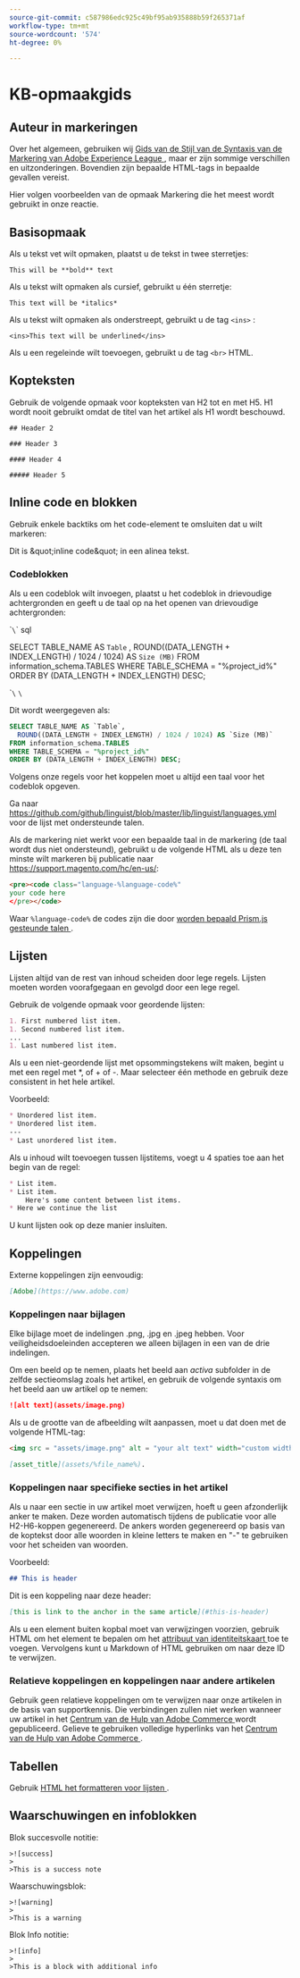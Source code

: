```yaml
---
source-git-commit: c587986edc925c49bf95ab935888b59f265371af
workflow-type: tm+mt
source-wordcount: '574'
ht-degree: 0%

---
```

# KB-opmaakgids

## Auteur in markeringen

Over het algemeen, gebruiken wij [ Gids van de Stijl van de Syntaxis van de Markering van Adobe Experience League ](https://experienceleague.adobe.com/docs/authoring-guide-exl/using/markdown/syntax-style-guide.html?lang=nl-NL), maar er zijn sommige verschillen en uitzonderingen. Bovendien zijn bepaalde HTML-tags in bepaalde gevallen vereist.

Hier volgen voorbeelden van de opmaak Markering die het meest wordt gebruikt in onze reactie.

## Basisopmaak

Als u tekst vet wilt opmaken, plaatst u de tekst in twee sterretjes:

`This will be **bold** text`

Als u tekst wilt opmaken als cursief, gebruikt u één sterretje:

`This text will be *italics*`

Als u tekst wilt opmaken als onderstreept, gebruikt u de tag `<ins>` :

`<ins>This text will be underlined</ins>`

Als u een regeleinde wilt toevoegen, gebruikt u de tag `<br>` HTML.


## Kopteksten

Gebruik de volgende opmaak voor kopteksten van H2 tot en met H5. H1 wordt nooit gebruikt omdat de titel van het artikel als H1 wordt beschouwd.

`## Header 2 `

`### Header 3 `

`#### Header 4`

`##### Header 5`

## Inline code en blokken

Gebruik enkele backtiks om het code-element te omsluiten dat u wilt markeren:

Dit is \&quot;inline code\&quot; in een alinea tekst.

### Codeblokken

Als u een codeblok wilt invoegen, plaatst u het codeblok in drievoudige achtergronden en geeft u de taal op na het openen van drievoudige achtergronden:

\``\`\` sql

SELECT TABLE_NAME AS `Table` ,
ROUND((DATA_LENGTH + INDEX_LENGTH) / 1024 / 1024) AS `Size (MB)`
FROM information_schema.TABLES
WHERE TABLE_SCHEMA = &quot;%project_id%&quot;
ORDER BY (DATA_LENGTH + INDEX_LENGTH) DESC;

\``\` `\`

Dit wordt weergegeven als:

```sql
SELECT TABLE_NAME AS `Table`,
  ROUND((DATA_LENGTH + INDEX_LENGTH) / 1024 / 1024) AS `Size (MB)`
FROM information_schema.TABLES
WHERE TABLE_SCHEMA = "%project_id%"
ORDER BY (DATA_LENGTH + INDEX_LENGTH) DESC;
```

Volgens onze regels voor het koppelen moet u altijd een taal voor het codeblok opgeven.

Ga naar https://github.com/github/linguist/blob/master/lib/linguist/languages.yml voor de lijst met ondersteunde talen.

Als de markering niet werkt voor een bepaalde taal in de markering (de taal wordt dus niet ondersteund), gebruikt u de volgende HTML als u deze ten minste wilt markeren bij publicatie naar https://support.magento.com/hc/en-us/:

```html
<pre><code class="language-%language-code%"
your code here
</pre></code>
```

Waar ``%language-code%`` de codes zijn die door [ worden bepaald Prism.js gesteunde talen ](https://prismjs.com/#supported-languages).

## Lijsten

Lijsten altijd van de rest van inhoud scheiden door lege regels. Lijsten moeten worden voorafgegaan en gevolgd door een lege regel.

Gebruik de volgende opmaak voor geordende lijsten:

```markdown
1. First numbered list item.
1. Second numbered list item.
...
1. Last numbered list item.
```

Als u een niet-geordende lijst met opsommingstekens wilt maken, begint u met een regel met *, of + of -. Maar selecteer één methode en gebruik deze consistent in het hele artikel.

Voorbeeld:

```markdown
* Unordered list item.
* Unordered list item.
---
* Last unordered list item.
```

Als u inhoud wilt toevoegen tussen lijstitems, voegt u 4 spaties toe aan het begin van de regel:

```markdown
* List item.
* List item.
    Here's some content between list items.
* Here we continue the list
```

U kunt lijsten ook op deze manier insluiten.

## Koppelingen

Externe koppelingen zijn eenvoudig:

```markdown
[Adobe](https://www.adobe.com)
```

### Koppelingen naar bijlagen

Elke bijlage moet de indelingen .png, .jpg en .jpeg hebben. Voor veiligheidsdoeleinden accepteren we alleen bijlagen in een van de drie indelingen.

Om een beeld op te nemen, plaats het beeld aan *activa* subfolder in de zelfde sectieomslag zoals het artikel, en gebruik de volgende syntaxis om het beeld aan uw artikel op te nemen:

```markdown
![alt text](assets/image.png)
```

Als u de grootte van de afbeelding wilt aanpassen, moet u dat doen met de volgende HTML-tag:

```html
<img src = "assets/image.png" alt = "your alt text" width="custom width, ex: 250px">
```

```markdown
[asset_title](assets/%file_name%).
```

### Koppelingen naar specifieke secties in het artikel

Als u naar een sectie in uw artikel moet verwijzen, hoeft u geen afzonderlijk anker te maken. Deze worden automatisch tijdens de publicatie voor alle H2-H6-koppen gegenereerd. De ankers worden gegenereerd op basis van de koptekst door alle woorden in kleine letters te maken en &quot;-&quot; te gebruiken voor het scheiden van woorden.

Voorbeeld:

```markdown
## This is header
```

Dit is een koppeling naar deze header:

```markdown
[this is link to the anchor in the same article](#this-is-header)
```

Als u een element buiten kopbal moet van verwijzingen voorzien, gebruik HTML om het element te bepalen om het [ attribuut van identiteitskaart ](https://www.w3schools.com/html/html_id.asp) toe te voegen. Vervolgens kunt u Markdown of HTML gebruiken om naar deze ID te verwijzen.

### Relatieve koppelingen en koppelingen naar andere artikelen

Gebruik geen relatieve koppelingen om te verwijzen naar onze artikelen in de basis van supportkennis. Die verbindingen zullen niet werken wanneer uw artikel in het [ Centrum van de Hulp van Adobe Commerce ](https://support.magento.com/hc/en-us) wordt gepubliceerd.
Gelieve te gebruiken volledige hyperlinks van het [ Centrum van de Hulp van Adobe Commerce ](https://support.magento.com/hc/en-us).


## Tabellen

Gebruik [ HTML het formatteren voor lijsten ](https://www.w3schools.com/html/html_tables.asp).


## Waarschuwingen en infoblokken

Blok succesvolle notitie:

```
>![success]
>
>This is a success note
```

Waarschuwingsblok:

```
>![warning]
>
>This is a warning
```

Blok Info notitie:

```
>![info]
>
>This is a block with additional info
```
